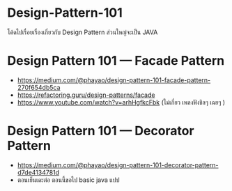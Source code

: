 # Design-Pattern-101
โค้ดไปเรื่อยเรื่องเกี่ยวกับ Design Pattern  ส่วนใหญ่จะเป็น JAVA


# Design Pattern 101 — Facade Pattern
* https://medium.com/@phayao/design-pattern-101-facade-pattern-270f654db5ca
* https://refactoring.guru/design-patterns/facade
* https://www.youtube.com/watch?v=arhHgfkcFbk (ไม่เกี่ยว เพลงฟังชิลๆ เฉยๆ )


# Design Pattern 101 — Decorator Pattern
* https://medium.com/@phayao/design-pattern-101-decorator-pattern-d7de4134781d 
* ตอนเย็นเดะต่อ ตอนนี้ขอไป basic java แปป
